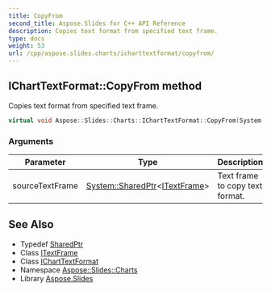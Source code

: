 ```yaml
---
title: CopyFrom
second_title: Aspose.Slides for C++ API Reference
description: Copies text format from specified text frame.
type: docs
weight: 53
url: /cpp/aspose.slides.charts/icharttextformat/copyfrom/
---
```

## IChartTextFormat::CopyFrom method


Copies text format from specified text frame.

```cpp
virtual void Aspose::Slides::Charts::IChartTextFormat::CopyFrom(System::SharedPtr<ITextFrame> sourceTextFrame)=0
```


### Arguments

| Parameter | Type | Description |
| --- | --- | --- |
| sourceTextFrame | [System::SharedPtr](../../../system/sharedptr/)\<[ITextFrame](../../../aspose.slides/itextframe/)\> | Text frame to copy text format. |

## See Also

* Typedef [SharedPtr](../../../system/sharedptr/)
* Class [ITextFrame](../../../aspose.slides/itextframe/)
* Class [IChartTextFormat](../)
* Namespace [Aspose::Slides::Charts](../../)
* Library [Aspose.Slides](../../../)
